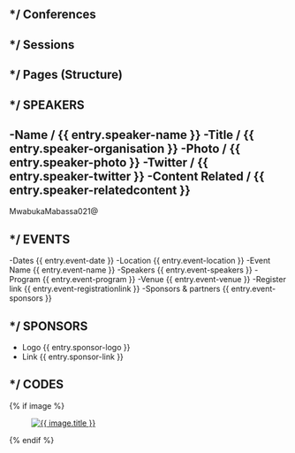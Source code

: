 */ Conferences
-----------------------------------





*/ Sessions
-----------------------------------






*/ Pages (Structure)
-----------------------------------






*/ SPEAKERS
-----------------------------------
-Name              / {{ entry.speaker-name }}
-Title             / {{ entry.speaker-organisation }}
-Photo             / {{ entry.speaker-photo }}
-Twitter           / {{ entry.speaker-twitter }}
-Content Related   / {{ entry.speaker-relatedcontent }}
- 

MwabukaMabassa021@



*/ EVENTS
-----------------------------------

-Dates              {{ entry.event-date }}
-Location           {{ entry.event-location }}
-Event Name         {{ entry.event-name }}
-Speakers           {{ entry.event-speakers }}
-Program            {{ entry.event-program }}
-Venue              {{ entry.event-venue }}
-Register link {{ entry.event-registrationlink }}
-Sponsors & partners {{ entry.event-sponsors }}


*/ SPONSORS
-----------------------------------

- Logo {{ entry.sponsor-logo }}
- Link {{ entry.sponsor-link }} 




*/ CODES
-----------------------------------





{% if image %}
 <a class="pull-right" href="{{ url }}"> 
   <figure class="placeholder">
     <img src="{{ image.getUrl('small') }}" alt="{{ image.title }}" >
   </figure> 
 </a>
{% endif %}
